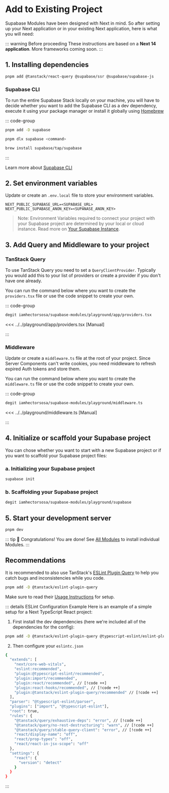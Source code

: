 # Add to Existing Project

Supabase Modules have been designed with Next in mind. So after setting up your Next application or in your existing Next application, here is what you will need:

::: warning Before proceeding
These instructions are based on a **Next 14 application**. More frameworks coming soon.
:::

## 1. Installing dependencies

```bash
pnpm add @tanstack/react-query @supabase/ssr @supabase/supabase-js
```

### Supabase CLI

To run the entire Supabase Stack locally on your machine, you will have to decide whether you want to add the Supabase CLI as a dev dependency, execute it using your package manager or install it globally using [Homebrew](https://brew.sh/)

::: code-group

```bash [pnpm as -D]
pnpm add -D supabase
```

```bash [pnpm dlx]
pnpm dlx supabase <command>
```

```bash [Homebrew]
brew install supabase/tap/supabase
```

:::

Learn more about [Supabase CLI](https://supabase.com/docs/reference/cli/introduction)

## 2. Set environment variables

Update or create an `.env.local` file to store your environment variables.

```.env
NEXT_PUBLIC_SUPABASE_URL=<SUPABASE_URL>
NEXT_PUBLIC_SUPABASE_ANON_KEY=<SUPANASE_ANON_KEY>
```

> Note: Environment Variables required to connect your project with your Supabase project are determined by your local or cloud instance. Read more on [Your Supabase Instance](/getting-started/supabase).

## 3. Add Query and Middleware to your project

### TanStack Query

To use TanStack Query you need to set a `QueryClientProvider`. Typically you would add this to your list of providers or create a provider if you don't have one already.

You can run the command below where you want to create the `providers.tsx` file or use the code snippet to create your own.

::: code-group

```bash [Using degit]
degit iamhectorsosa/supabase-modules/playground/app/providers.tsx
```

<<< ../../playground/app/providers.tsx [Manual]

:::

### Middleware

Update or create a `middleware.ts` file at the root of your project. Since Server Components can't write cookies, you need middleware to refresh expired Auth tokens and store them.

You can run the command below where you want to create the `middleware.ts` file or use the code snippet to create your own.

::: code-group

```bash [Using degit]
degit iamhectorsosa/supabase-modules/playground/middleware.ts
```

<<< ../../playground/middleware.ts [Manual]

:::

## 4. Initialize or scaffold your Supabase project

You can chose whether you want to start with a new Supabase project or if you want to scaffold your Supabase project files:

### a. Initializing your Supabase project

```bash
supabase init
```

### b. Scaffolding your Supabase project

```bash
degit iamhectorsosa/supabase-modules/playground/supabase
```

## 5. Start your development server

```bash
pnpm dev
```

::: tip :tada: Congratulations!
You are done! See [All Modules](/modules/all) to install individual Modules.
:::

## Recommendations

It is recommended to also use TanStack's [ESLint Plugin Query](https://tanstack.com/query/latest/docs/eslint/eslint-plugin-query) to help you catch bugs and inconsistencies while you code.

```bash
pnpm add -D @tanstack/eslint-plugin-query
```

Make sure to read their [Usage Instructions](https://tanstack.com/query/latest/docs/eslint/eslint-plugin-query#usage) for setup.

::: details ESLint Configuration Example
Here is an example of a simple setup for a Next TypeScript React project:

1. First install the dev dependencies (here we're included all of the dependencies for the config):

```bash
pnpm add -D @tanstack/eslint-plugin-query @typescript-eslint/eslint-plugin @typescript-eslint/parser eslint eslint-config-next eslint-plugin-import eslint-plugin-react eslint-plugin-react-hooks
```

2. Then configure your `eslintc.json`

```bash {9,15,16,17}
{
  "extends": [
    "next/core-web-vitals",
    "eslint:recommended",
    "plugin:@typescript-eslint/recommended",
    "plugin:import/recommended",
    "plugin:react/recommended", // [!code ++]
    "plugin:react-hooks/recommended", // [!code ++]
    "plugin:@tanstack/eslint-plugin-query/recommended" // [!code ++]
  ],
  "parser": "@typescript-eslint/parser",
  "plugins": ["import", "@typescript-eslint"],
  "root": true,
  "rules": {
    "@tanstack/query/exhaustive-deps": "error", // [!code ++]
    "@tanstack/query/no-rest-destructuring": "warn", // [!code ++]
    "@tanstack/query/stable-query-client": "error", // [!code ++]
    "react/display-name": "off",
    "react/prop-types": "off",
    "react/react-in-jsx-scope": "off"
  },
  "settings": {
    "react": {
      "version": "detect"
    }
  }
}

```

:::
